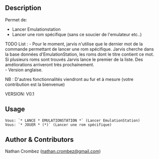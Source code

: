 <!---
IMPORTANT
=========
This README.md is displayed in the WebStore as well as within Jarvis app
Please do not change the structure of this file
Fill-in Description, Usage & Author sections
Make sure to rename the [en] folder into the language code your plugin is written in (ex: fr, es, de, it...)
For multi-language plugin:
- clone the language directory and translate commands/functions.sh
- optionally write the Description / Usage sections in several languages
-->

## Description
Permet de:
   - Lancer Emulationstation
   - Lancer une rom spécifique (sans ce soucier de l'emulateur etc..)


TODO List :
    - Pour le moment, jarvis n'utilise que le dernier mot de la commande permettant de lancer une rom
spécifique. Jarvis cherche dans la base données d'EmulationStation, les roms dont le titre contient
ce mot. Si plusieurs roms sont trouvés Jarvis lance le premier de la liste. Des améliorations
arriveront très prochainement.  
    - Version anglaise.


NB : D'autres fonctionnalités viendront au fur et à mesure (votre contribution est la bienvenue)

VERSION: V0.1


## Usage
```
Vous: `* LANCE * EMULATIONSTATION *` (Lancer EmulationStation)
Vous: `* JOUER * (*)` (Lancer une rom spécifique)
```

## Author & Contributors
Nathan Crombez (nathan.crombez@gmail.com)
